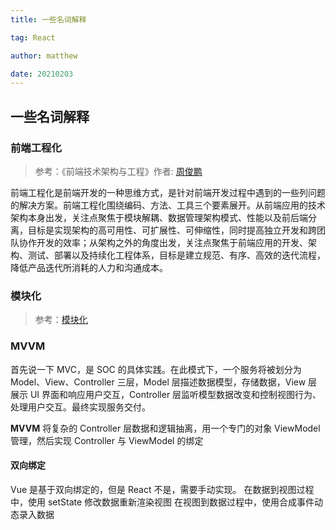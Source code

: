 ```yaml
---
title: 一些名词解释

tag: React

author: matthew

date: 20210203
---
```


## 一些名词解释

### 前端工程化

> 参考：《前端技术架构与工程》作者: [周俊鹏](https://book.douban.com/search/周俊鹏)

前端工程化是前端开发的一种思维方式，是针对前端开发过程中遇到的一些列问题的解决方案。前端工程化围绕编码、方法、工具三个要素展开。从前端应用的技术架构本身出发，关注点聚焦于模块解耦、数据管理架构模式、性能以及前后端分离，目标是实现架构的高可用性、可扩展性、可伸缩性，同时提高独立开发和跨团队协作开发的效率；从架构之外的角度出发，关注点聚焦于前端应用的开发、架构、测试、部署以及持续化工程体系，目标是建立规范、有序、高效的迭代流程，降低产品迭代所消耗的人力和沟通成本。

### 模块化

> 参考：[模块化](https://github.com/Matthrews/rfzhu_blogs/blob/main/%E8%AF%BB%E4%B9%A6%E7%AC%94%E8%AE%B0/%5B%E5%90%B4%E6%B5%A9%E9%BA%9F%5D%E6%B7%B1%E5%85%A5%E6%B5%85%E5%87%BA%20Webpack.md)

### MVVM

首先说一下 MVC，是 SOC 的具体实践。在此模式下，一个服务将被划分为 Model、View、Controller 三层，Model 层描述数据模型，存储数据，View 层展示 UI 界面和响应用户交互，Controller 层监听模型数据改变和控制视图行为、处理用户交互。最终实现服务交付。

**MVVM**
将复杂的 Controller 层数据和逻辑抽离，用一个专门的对象 ViewModel 管理，然后实现 Controller 与 ViewModel 的绑定

#### 双向绑定

Vue 是基于双向绑定的，但是 React 不是，需要手动实现。 在数据到视图过程中，使用 setState 修改数据重新渲染视图 在视图到数据过程中，使用合成事件动态录入数据

